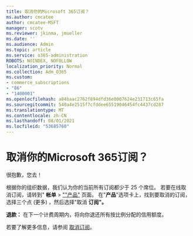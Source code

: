 ```yaml
---
title: 取消你的Microsoft 365订阅？
ms.author: cmcatee
author: cmcatee-MSFT
manager: scotv
ms.reviewer: jkinma, jmueller
ms.date: ''
ms.audience: Admin
ms.topic: article
ms.service: o365-administration
ROBOTS: NOINDEX, NOFOLLOW
localization_priority: Normal
ms.collection: Adm_O365
ms.custom:
- commerce_subscriptions
- "86"
- "1400001"
ms.openlocfilehash: a84baac2762f894dfd36e0007624e231713c65fa
ms.sourcegitcommit: 540a4e2515f7cfddee65519046454fc4437cd287
ms.translationtype: MT
ms.contentlocale: zh-CN
ms.lasthandoff: 08/01/2021
ms.locfileid: "53685760"
---
```

# <a name="canceling-your-microsoft-365-subscription"></a>取消你的Microsoft 365订阅？

很抱歉，您去！
  
根据你的组织数据，我们认为你的当前所有订阅都少于 25 个席位。 若要在线取消订阅，请转到" **帐单** \> [""产品"](https://go.microsoft.com/fwlink/p/?linkid=842054) 页面。 在"**产品**"选项卡上，找到要取消的订阅，选择三个点 (更多) ，然后选择"取消 **订阅"。**
  
**退款：** 在下一个计费周期内，将向你退还所有按比例分配的信用额度。

若要了解更多信息，请参阅 [取消订阅](/microsoft-365/commerce/subscriptions/cancel-your-subscription)。